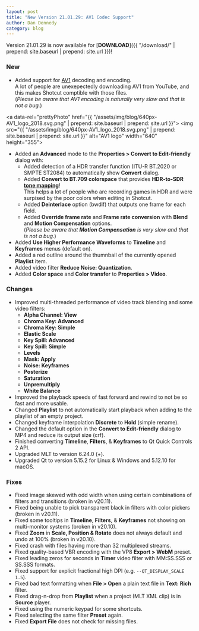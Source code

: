 ```yaml
---
layout: post
title: "New Version 21.01.29: AV1 Codec Support"
author: Dan Dennedy
category: blog
---
```


Version 21.01.29 is now available for [**DOWNLOAD**]({{ "/download/" | prepend: site.baseurl | prepend: site.url }})!

### New

- Added support for [AV1](https://research.mozilla.org/av1-media-codecs/) decoding and encoding.  
  A lot of people are unexepectedly downloading AV1 from YouTube, and this makes Shotcut comptible with those files.  
  (*Please be aware that AV1 encoding is naturally very slow and that is not a bug.*)

<a data-rel="prettyPhoto" href="{{ "/assets/img/blog/640px-AV1_logo_2018.svg.png" | prepend: site.baseurl | prepend: site.url }}">
<img src="{{ "/assets/img/blog/640px-AV1_logo_2018.svg.png" | prepend: site.baseurl | prepend: site.url }}"
alt="AV1 logo" width="640" height="355"></a>

- Added an **Advanced** mode to the **Properties > Convert to Edit-friendly** dialog with:
  - Added detection of a HDR transfer function (ITU-R BT.2020 or SMPTE ST2084) to automatically show **Convert** dialog.
  - Added **Convert to BT.709 colorspace** that provides **HDR-to-SDR [tone mapping](https://en.wikipedia.org/wiki/Tone_mapping)**!  
    This helps a lot of people who are recording games in HDR and were surpised by the poor colors when editing in Shotcut.
  - Added **Deinterlace** option (bwdif) that outputs one frame for each field.
  - Added **Override frame rate** and **Frame rate conversion** with **Blend** and **Motion Compensation** options.  
    (*Please be aware that **Motion Compensation** is very slow and that is not a bug.*)
- Added **Use Higher Performance Waveforms** to **Timeline** and **Keyframes** menus (default on).
- Added a red outline around the thumnbail of the currently opened **Playlist** item.
- Added video filter **Reduce Noise: Quantization**.
- Added **Color space** and **Color transfer** to **Properties > Video**.

### Changes

- Improved multi-threaded performance of video track blending and some video filters:
  - **Alpha Channel: View**
  - **Chroma Key: Advanced**
  - **Chroma Key: Simple**
  - **Elastic Scale**
  - **Key Spill: Advanced**
  - **Key Spill: Simple**
  - **Levels**
  - **Mask: Apply**
  - **Noise: Keyframes**
  - **Posterize**
  - **Saturation**
  - **Unpremultiply**
  - **White Balance**
- Improved the playback speeds of fast forward and rewind to not be so fast and more usable.
- Changed **Playlist** to not automatically start playback when adding to the playlist of an empty project.
- Changed keyframe interpolation **Discrete** to **Hold** (simple rename).
- Changed the default option in the **Convert to Edit-friendly** dialog to MP4 and reduce its output size (crf).
- Finished converting **Timeline**, **Filters**, & **Keyframes** to Qt Quick Controls 2 API.
- Upgraded MLT to version 6.24.0 (+).
- Upgraded Qt to version 5.15.2 for Linux & Windows and 5.12.10 for macOS.

### Fixes

- Fixed image skewed with odd width when using certain combinations of filters and transitions (broken in v20.11).
- Fixed being unable to pick transparent black in filters with color pickers (broken in v20.11).
- Fixed some tooltips in **Timeline**, **Filters**, &amp; **Keyframes** not showing on multi-monitor systems (broken in v20.10).
- Fixed **Zoom** in **Scale, Position & Rotate** does not always default and undo at 100% (broken in v20.10).
- Fixed crash with files having more than 32 multiplexed streams.
- Fixed quality-based VBR encoding with the VP8 **Export > WebM** preset.
- Fixed leading zeros for seconds in **Timer** video filter with MM:SS.SSS or SS.SSS formats.
- Fixed support for explicit fractional high DPI (e.g. `--QT_DISPLAY_SCALE 1.5`).
- Fixed bad text formatting when **File > Open** a plain text file in **Text: Rich** filter.
- Fixed drag-n-drop from **Playlist** when a project (MLT XML clip) is in **Source** player.
- Fixed using the numeric keypad for some shortcuts.
- Fixed selecting the same filter **Preset** again.
- Fixed **Export File** does not check for missing files.
